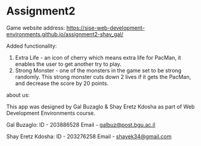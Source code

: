# Assignment2

Game website address:
https://sise-web-development-environments.github.io/assignment2-shay_gal/

Added functionality:
1. Extra Life - an icon of cherry which means extra life for PacMan, it enables the user to get another try to play.
2. Strong Monster - one of the monsters in the game set to be strong randomly. This strong monster cuts down 2 lives if it gets the PacMan, and decrease the score by 20 points.

about us:

This app was designed by Gal Buzaglo & Shay Eretz Kdosha as part of Web Development Environments course.

Gal Buzaglo: 
ID - 203886528
Email - galbuz@post.bgu.ac.il

Shay Eretz Kdosha:
ID - 203276258
Email - shayek34@gmail.com

 
